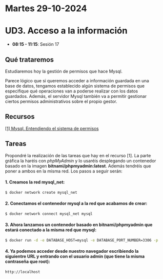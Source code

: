 
# Martes 29-10-2024

# UD3. Acceso a la información

- **08:15 - 11:15**: Sesión 17


## Qué trataremos
Estudiaremos hoy la gestión de permisos que hace Mysql.

Parece lógico que si queremos acceder a información guardada en una base de datos, tengamos establecido algún sistema de permisos que especifique qué operaciones van a poderse realizar con los datos guardados.
Además, el servidor Mysql también va a permitir gestionar ciertos permisos administrativos sobre el propio gestor.


## Recursos
[[1] Mysql. Entendiendo el sistema de permisos](https://wiki.cifprodolfoucha.es/index.php?title=Mysql_Entendiendo_el_sistema_de_permisos)


## Tareas
Propondré la realización de las tareas que hay en el recurso [1]. La parte gráfica la haréis con *phpMyAdmin* y lo usaréis desplegando un contenedor basado en la imagen **bitnami/phpmyadmin:latest**. Además tendréis que poner a ambos en la misma red. Los pasos a seguir serán:

#### 1. Creamos la red mysql_net:
```bash
$ docker network create mysql_net
```
#### 2. Conectamos el contenedor mysql a la red que acabamos de crear:
```bash
$ docker network connect mysql_net mysql
```
#### 3. Ahora lanzamos un contenedor basado en bitnami/phpmyadmin que estará conectado a la misma red que mysql:
```bash
$ docker run -d -e DATABASE_HOST=mysql -e DATABASE_PORT_NUMBER=3306 -p 80:8080 -p 443:8443 --network mysql_net --name phpmyadmin bitnami/phpmyadmin:latest
```
#### 4. Ya podemos acceder desde nuestro navegador escribiendo la siguientre URL y entrando con el usuario admin (que tiene la misma contraseña que root):
```
http://localhost
```





